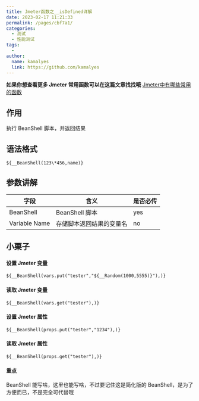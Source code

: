 ```yaml
---
title: Jmeter函数之__isDefined详解
date: 2023-02-17 11:21:33
permalink: /pages/cbf7a1/
categories:
  - 测试
  - 性能测试
tags:
  - 
author: 
  name: kamalyes
  link: https://github.com/kamalyes
---
```

**如果你想查看更多 Jmeter 常用函数可以在这篇文章找找哦**
[Jmeter中有哪些常用的函数](./01.Jmeter中有哪些常用的函数.md)

作用
--

执行 BeanShell 脚本，并返回结果

语法格式
----

```
${__BeanShell(123\*456,name)}
```

参数讲解
----

| 字段 | 含义 | 是否必传 |
| --- | --- | --- |
| BeanShell | BeanShell 脚本 | yes |
| Variable Name | 存储脚本返回结果的变量名 | no |

小栗子
---

#### 设置 Jmeter 变量

```
${__BeanShell(vars.put("tester","${__Random(1000,5555)}"),)}
```

#### 读取 Jmeter 变量

```
${__BeanShell(vars.get("tester"),)}
```

#### 设置 Jmeter 属性

```
${__BeanShell(props.put("tester","1234"),)}
```

#### 读取 Jmeter 属性

```
${__BeanShell(props.get("tester"),)}
```

#### 重点

BeanShell 能写啥，这里也能写啥，不过要记住这是简化版的 BeanShell，是为了方便而已，不是完全可代替哦

